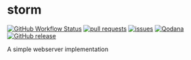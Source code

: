 # storm

[![GitHub Workflow Status](https://img.shields.io/github/workflow/status/fungover/storm/Java%20CI%20with%20Maven)](https://github.com/fungover/storm/actions/workflows/maven.yml)
[![pull requests](https://img.shields.io/github/issues-pr/fungover/storm)](https://github.com/fungover/storm/pulls)
[![issues](https://img.shields.io/github/issues/fungover/storm)](https://github.com/fungover/storm/issues)
[![Qodana](https://github.com/fungover/storm/actions/workflows/code_quality.yml/badge.svg)](https://github.com/fungover/storm/actions/workflows/code_quality.yml)
[![GitHub release](https://img.shields.io/github/v/release/fungover/storm)](https://github.com/fungover/storm/releases/tag/v1.0.1)



A simple webserver implementation

